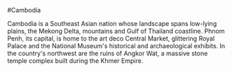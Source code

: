 #Cambodia

Cambodia is a Southeast Asian nation whose landscape spans low-lying plains, the Mekong Delta, mountains and Gulf of Thailand coastline. Phnom Penh, its capital, is home to the art deco Central Market, glittering Royal Palace and the National Museum's historical and archaeological exhibits. In the country's northwest are the ruins of Angkor Wat, a massive stone temple complex built during the Khmer Empire.




